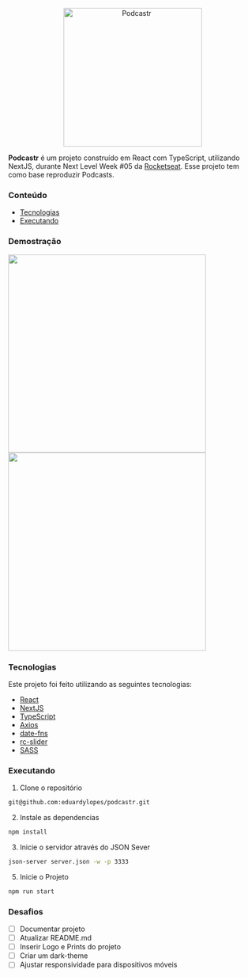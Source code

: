 <p align="center">
   <img src="https://user-images.githubusercontent.com/60992933/149849512-45d1b1eb-0b54-4889-9166-864470fa39b6.png" alt="Podcastr" width="280"/>
</p>

<b>Podcastr</b> é um projeto construído em React com TypeScript, utilizando NextJS, durante Next Level Week #05 da [Rocketseat](https://github.com/Rocketseat). Esse projeto tem como base reproduzir Podcasts.

### Conteúdo

- [Tecnologias](#tecnologias)
- [Executando](#executando)

### Demostração

<div>
  <img src="https://user-images.githubusercontent.com/60992933/149849604-0b822cf0-a5c8-425b-8304-526d953ad2d7.png" width="400" />
  <img src="https://user-images.githubusercontent.com/60992933/149849605-16c6a72d-13d9-4cc7-98b9-d80df1da0ea1.png" width="400" />
</div>

### Tecnologias

Este projeto foi feito utilizando as seguintes tecnologias:

- [React](https://pt-br.reactjs.org/)
- [NextJS](https://nextjs.org/)
- [TypeScript](https://www.typescriptlang.org/)
- [Axios](https://github.com/axios/axios)
- [date-fns](https://date-fns.org/)
- [rc-slider](https://github.com/schrodinger/rc-slider)
- [SASS](https://sass-lang.com/)

### Executando

1. Clone o repositório

```bash
git@github.com:eduardylopes/podcastr.git
```

2. Instale as dependencias

```bash
npm install
```

3. Inicie o servidor através do JSON Sever

```bash
json-server server.json -w -p 3333
```

5. Inicie o Projeto

```bash
npm run start
```

### Desafios

- [ ] Documentar projeto
- [ ] Atualizar README.md
- [ ] Inserir Logo e Prints do projeto
- [ ] Criar um dark-theme
- [ ] Ajustar responsividade para dispositivos móveis
